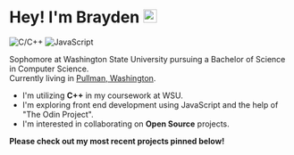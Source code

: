 # Hey! I'm Brayden <img src="https://user-images.githubusercontent.com/1303154/88677602-1635ba80-d120-11ea-84d8-d263ba5fc3c0.gif" width="24px" alt="hi">

![C/C++](https://img.shields.io/badge/C/C++-100%25-54D2F9)
![JavaScript](https://img.shields.io/badge/JavaScript-100%25-255EB2)

Sophomore at Washington State University pursuing a Bachelor of Science in Computer Science.  
Currently living in [Pullman, Washington](https://www.google.com/maps/place/Pullman,+WA).
- I'm utilizing **C++** in my coursework at WSU.
- I'm exploring front end development using JavaScript and the help of "The Odin Project".
- I'm interested in collaborating on **Open Source** projects.


**Please check out my most recent projects pinned below!**
<!--
**braygo/braygo** is a ✨ _special_ ✨ repository because its `README.md` (this file) appears on your GitHub profile.

Here are some ideas to get you started:

- 🔭 I’m currently working on ...
- 🌱 I’m currently learning ...
- 👯 I’m looking to collaborate on ...
- 🤔 I’m looking for help with ...
- 💬 Ask me about ...
- 📫 How to reach me: ...
- 😄 Pronouns: ...
- ⚡ Fun fact: ...
-->
